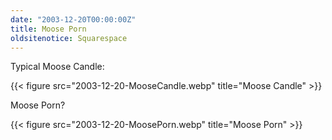 ```yaml
---
date: "2003-12-20T00:00:00Z"
title: Moose Porn
oldsitenotice: Squarespace
---
```

Typical Moose Candle:

{{< figure src="2003-12-20-MooseCandle.webp" title="Moose Candle" >}}

Moose Porn?

{{< figure src="2003-12-20-MoosePorn.webp" title="Moose Porn" >}}

